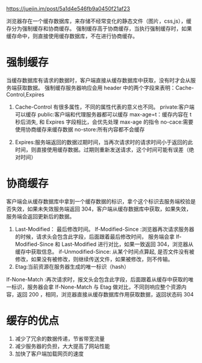 https://juejin.im/post/5a1d4e546fb9a0450f21af23

浏览器存在一个缓存数据库，来存储不经常变化的静态文件（图片，css,js），缓存分为强制缓存和协商缓存。
强制缓存高于协商缓存，当执行强制缓存时，如果缓存命中，则直接使用缓存数据库，不在进行协商缓存。

# 强制缓存

当缓存数据库有请求的数据时，客户端直接从缓存数据库中获取，没有时才会从服务端获取数据。
强制缓存服务器响应会用 header 中的两个字段来表明：Cache-Control,Expires

1. Cache-Control 有很多属性，不同的属性代表的意义也不同。
   private:客户端可以缓存
   public:客户端和代理服务器都可以缓存
   max-age=t：缓存内容在 t 秒后消失, 和 Expires 字段相比，会优先处理 max-age 的指令
   no-cace:需要使用协商缓存来缓存数据
   no-store:所有内容都不会缓存

2. Expires:服务端返回的数据过期时间，当再次请求时的请求时间小于返回的此时间，则直接使用缓存数据。过期则重新发送请求，这个时间可能有误差（绝对时间）

# 协商缓存

客户端会从缓存数据库中拿到一个缓存数据的标识，拿个这个标识去服务端校验是否失效，如果未失效服务端返回 304，客户端从缓存数据库中获取，如果失效，服务端会返回更新后的数据。

1. Last-Modified： 最后修改时间。
   lf-Modified-Since :浏览器再次请求服务器的时候，请求头会包含此字段，后面跟着最后修改时间，
   服务端会拿 lf-Modified-Since 和 Last-Modified 进行对比，如果一致返回 304，浏览器从缓存中获取信息。
   if-Unmodified-Since: 从某个时间点算起, 是否文件没有被修改，如果没有被修改，则继续传送文件，如果被修改，则不传输。
2. Etag:当前资源在服务器生成的唯一标识（hash）

If-None-Match :再次请求时，报文头会包含此字段，后面跟着从缓存中获取的唯一标识，服务器会拿 If-None-Match 与 Etag 做对比，不同则响应整个资源内容，返回 200 ，相同，浏览器直接从缓存数据库作用获取数据，返回状态码 304

# 缓存的优点

1. 减少了冗余的数据传递，节省带宽流量
2. 减少服务器的负担，大大提高了网站性能
3. 加快了客户端加载网页的速度
